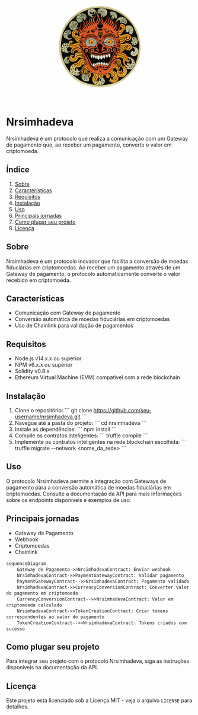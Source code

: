 <br/>
<p align="center">
<a href="" target="_blank">
<img src="img/logo.png" width="225" alt="Nrsimhadeva logo">
</a>
</p>
<br/>

# Nrsimhadeva

Nrsimhadeva é um protocolo que realiza a comunicação com um Gateway de pagamento que, ao receber um pagamento, converte o valor em criptomoeda.

## Índice
1. [Sobre](#sobre)
2. [Características](#características)
3. [Requisitos](#requisitos)
4. [Instalação](#instalação)
5. [Uso](#uso)
6. [Principais jornadas](#principais-jornadas)
7. [Como plugar seu projeto](#como-plugar-seu-projeto)
8. [Licença](#licença)

## Sobre
Nrsimhadeva é um protocolo inovador que facilita a conversão de moedas fiduciárias em criptomoedas. Ao receber um pagamento através de um Gateway de pagamento, o protocolo automaticamente converte o valor recebido em criptomoeda.

## Características
- Comunicação com Gateway de pagamento
- Conversão automática de moedas fiduciárias em criptomoedas
- Uso de Chainlink para validação de pagamentos

## Requisitos
- Node.js v14.x.x ou superior
- NPM v6.x.x ou superior
- Solidity v0.8.x
- Ethereum Virtual Machine (EVM) compatível com a rede blockchain

## Instalação
1. Clone o repositório:
\```
git clone https://github.com/seu-username/nrsimhadeva.git
\```
2. Navegue até a pasta do projeto:
\```
cd nrsimhadeva
\```
3. Instale as dependências:
\```
npm install
\```
4. Compile os contratos inteligentes:
\```
truffle compile
\```
5. Implemente os contratos inteligentes na rede blockchain escolhida:
\```
truffle migrate --network <nome_da_rede>
\```

## Uso
O protocolo Nrsimhadeva permite a integração com Gateways de pagamento para a conversão automática de moedas fiduciárias em criptomoedas. Consulte a documentação da API para mais informações sobre os endpoints disponíveis e exemplos de uso.

## Principais jornadas
- Gateway de Pagamento
- Webhook
- Criptomoedas
- Chainlink

```mermaid
sequenceDiagram
    Gateway de Pagamento->>NrsimhadevaContract: Enviar webhook
    NrsimhadevaContract->>PaymentGatewayContract: Validar pagamento
    PaymentGatewayContract-->>NrsimhadevaContract: Pagamento validado
    NrsimhadevaContract->>CurrencyConversionContract: Converter valor do pagamento em criptomoeda
    CurrencyConversionContract-->>NrsimhadevaContract: Valor em criptomoeda calculado
    NrsimhadevaContract->>TokenCreationContract: Criar tokens correspondentes ao valor do pagamento
    TokenCreationContract-->>NrsimhadevaContract: Tokens criados com sucesso
```

## Como plugar seu projeto
Para integrar seu projeto com o protocolo Nrsimhadeva, siga as instruções disponíveis na documentação da API.

## Licença
Este projeto está licenciado sob a Licença MIT - veja o arquivo `LICENSE` para detalhes.
